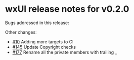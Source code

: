 # wxUI release notes for v0.2.0

Bugs addressed in this release:

Other changes:

* [#10](../../issues/10) Adding more targets to CI
* [#145](../../issues/145) Update Copyright checks
* [#177](../../issues/177) Rename all the private members with trailing _

